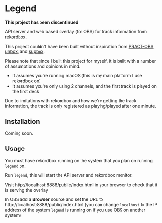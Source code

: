 # Legend

**This project has been discontinued**

API server and web based overlay (for OBS) for track information from
[rekordbox][rekordbox].

[rekordbox]: https://rekordbox.com/en/

This project couldn't have been built without inspiration from
[PRACT-OBS][pract-obs], [unbox][unbox], and [supbox][supbox].

[pract-obs]: https://github.com/LePopal/PRACT-OBS
[unbox]: https://github.com/erikrichardlarson/unbox
[supbox]: https://github.com/gabek/supbox

Please note that since I built this project for myself, it is built with a
number of assumptions and opinions in mind.

- It assumes you're running macOS (this is my main platform I use rekordbox on)
- It assumes you're only using 2 channels, and the first track is played on the
  first deck

Due to limitations with rekordbox and how we're getting the track information,
the track is only registered as playing/played after one minute.

## Installation

Coming soon.

## Usage

You must have rekordbox running on the system that you plan on running `legend`
on.

Run `legend`, this will start the API server and rekordbox monitor.

Visit http://localhost:8888/public/index.html in your browser to check that it
is serving the overlay

In OBS add a **Browser** source and set the URL to
http://localhost:8888/public/index.html (you can change `localhost` to the IP
address of the system `legend` is running on if you use OBS on another system)
